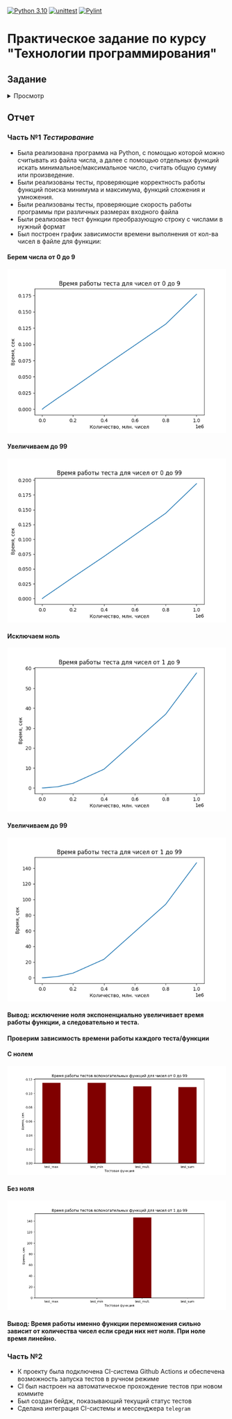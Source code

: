 [![Python 3.10](https://img.shields.io/badge/Python-3.10-blue)](https://www.python.org/downloads/)
[![unittest](https://github.com/anra-dev/programming_technology_task/actions/workflows/unittest.yml/badge.svg)](https://github.com/anra-dev/programming_technology_task/actions/workflows/unittest.yml)
[![Pylint](https://github.com/anra-dev/programming_technology_task/actions/workflows/pylint.yml/badge.svg?branch=main)](https://github.com/anra-dev/programming_technology_task/actions/workflows/pylint.yml)
# Практическое задание по курсу "Технологии программирования"

## Задание
<details>
  <summary >Просмотр</summary>

### Техническое задание №2 (ТЗ2)
**Добавляем тесты и разворачиваем простейший CI/CD**
Задание состоит из двух частей. Каждая часть оценивается максимум в 5 баллов. Общий максимальный балл за задание: 5 + 5 = **10 баллов**
### Часть №1 *Тестирование* (стоит 5 баллов из 10)
#### Задание
Реализуйте на `Python` простейшую программу, которая будет считывать из файла числа, а далее отдельными функциями искать среди этих чисел минимальное число, максимальное число, считать их общую сумму и произведение.
Функции должны называться, соответственно `_min` (минимальное число), `_max` (максимальное число), `_sum` (сумма всех чисел), `_mult` (произведение всех чисел).
Числа в файле записаны в одной строке, друг от друга отделены пробелами. В файле есть минимум одно число. Максимально возможное количество чисел в файле - 1 млн.
Для этой программы подготовьте тесты:
- проверяющие корректность работы функций поиска минимума и максимума
- проверяющие корректность работы функций сложения и умножения
- проверяющие скорость работы программы при увеличении размера входного файла (*при увеличении количества чисел в файле*).
#### Пример работы
**В файле**: 1 4 2 3
**Минимальное**: 1
**Максимальное**: 4
**Сумма**: 10 *(1+2+3+4)*
**Произведение**: 24 *(1\*2\*3\*4)*
#### Критерии оценки
- `1 балл`: реализуйте функции чтения из файла, поиска минимального числа, поиска максимального числа, сложения и умножения *всех* чисел из файла
- `1 балл`: реализуйте тесты для проверки корректности функций поиска минимума, максимума, сложения и умножения
- `1 балл`: реализуйте тесты для проверки скорости работы программы при увеличении размера входного файла
- `1 балл`: реализуйте любой другой тест на ваше усмотрение
- `1 балл`: постройте график зависимости времени выполнения от кол-ва чисел в файле (*вы можете измерять время выполнения любой функции из реализованных на ваш выбор*)
### Часть №2 (стоит 5 баллов из 10)
> [Github Actions](https://github.com/features/actions)
> [Travis CI](https://www.travis-ci.com/)
> [Circle CI](https://circleci.com/)
#### Задание
Теперь вам необходимо настроить CI-систему для своего мини-проекта.
#### Критерии оценки
- `1 балл`: заведите репозиторий для своего проекта на [GitHub](https://github.com/). Оформите простейший *README.md* ([туториал по markdown (файлы формата .md)](https://github.com/adam-p/markdown-here/wiki/Markdown-Cheatsheet)). Загрузите в репозиторий файлы своего мини-проекта (код, тесты, *README.md*).
- `1 балл`: подключите к вашему проекту любую CI-систему (**выше есть подсказки с вариантами систем, но мы крайне рекомендуем использовать GitHub Actions в рамках этого задания, только если Ваш семинарист не демонстрировал вам другую систему**). Обеспечьте возможность запуска тестов в ручном режиме (например, по щелчку кнопки в веб-интерфейсе CI-системы)
- `1 балл`: настройте CI таким образом, чтобы прогон тестов запускался автоматически при любом новом коммите в репозиторий вашего проекта
- `1 балл`: сделайте интеграцию CI-системы и вашего репозитория на GitHub: сделайте бэйдж в *README.md*, который будет показывать текущий статус тестов. Для информации смотрите [тут](https://docs.github.com/en/actions/monitoring-and-troubleshooting-workflows/adding-a-workflow-status-badge), [тут](https://www.codeblocq.com/2016/04/Add-a-build-passing-badge-to-your-github-repository/) или в аналогичном доке для выбранной вами CI-системы.  Как выглядят бэйджи в целом, можно посмотреть в любом проекте на GitHub, где они сделаны, например, в [репозитории Telegram](https://github.com/telegramdesktop/tdesktop)
- `1 балл`: сделайте любую интеграцию CI-системы и какого-либо мессенджера (например, `telegram`, `slack`, `msteams` и т.п.). Настройте систему так, чтобы при успешном прохождении теста посылалось сообщение "все ок", при неуспешном - посылалась информация, какие именно тесты не пройдены. **Обратите внимание**, тут не нужно *писать код*, тут нужно взять готовые аддоны / расширения и просто настроить
### Дедлайн
Правила дедлайнов такие же, как и по **ТЗ1** - есть `мягкий` и `жесткий` дедлайны.
**Вариант 1 - если у вас уже прошел семинар №4**
- `Мягкий дедлайн` **09.10**
- `Жесткий дедлайн` **16.10**
</details>

## Отчет
### Часть №1 *Тестирование*
- Была реализована программа на Python, с помощью которой можно считывать из файла числа, а далее с помощью отдельных функций искать минимальное/максимальное число, считать общую сумму или произведение.
- Были реализованы тесты, проверяющие корректность работы функций поиска минимума и максимума, функций сложения и умножения.
- Были реализованы тесты, проверяющие скорость работы программы при различных размерах входного файла
- Были реализован тест функции преобразующую строку с числами в нужный формат
- Был построен график зависимости времени выполнения от кол-ва чисел в файле для функции:
#### Берем числа от 0 до 9
![](assets/Figure_0_9.png)
####  Увеличиваем до 99
![](assets/Figure_0_99.png)
#### Исключаем ноль 
![](assets/Figure_1_9.png)
####  Увеличиваем до 99
![](assets/Figure_1_99.png)
#### Вывод: исключение ноля экспоненциально увеличивает время работы функции, а следовательно и теста.

#### Проверим зависимость времени работы каждого теста/функции
#### С нолем
![](assets/Figure_0_99_sup.png)
#### Без ноля
![](assets/Figure_1_99_sup.png)
#### Вывод: Время работы именно функции перемножения сильно зависит от количества чисел если среди них нет ноля. При ноле время линейно.
### Часть №2

- К проекту была подключена CI-система Github Actions и обеспечена возможность запуска тестов в ручном режиме
- CI был настроен на автоматическое прохождение тестов при новом коммите
- Был создан бейдж, показывающий текущий статус тестов
- Сделана интеграция CI-системы и мессенджера `telegram`

